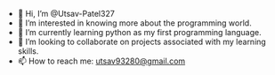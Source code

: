 - 👋 Hi, I’m @Utsav-Patel327
- 👀 I’m interested in knowing more about the programming world.
- 🌱 I’m currently learning python as my first programming language.
- 💞️ I’m looking to collaborate on projects associated with my learning skills.
- 📫 How to reach me: utsav93280@gmail.com

